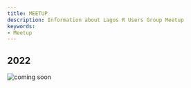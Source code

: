 ```yaml
---
title: MEETUP
description: Information about Lagos R Users Group Meetup
keywords:
- Meetup
---
```


## 2022

![coming soon](/img/general/something-big-is-coming-800-600.png)
